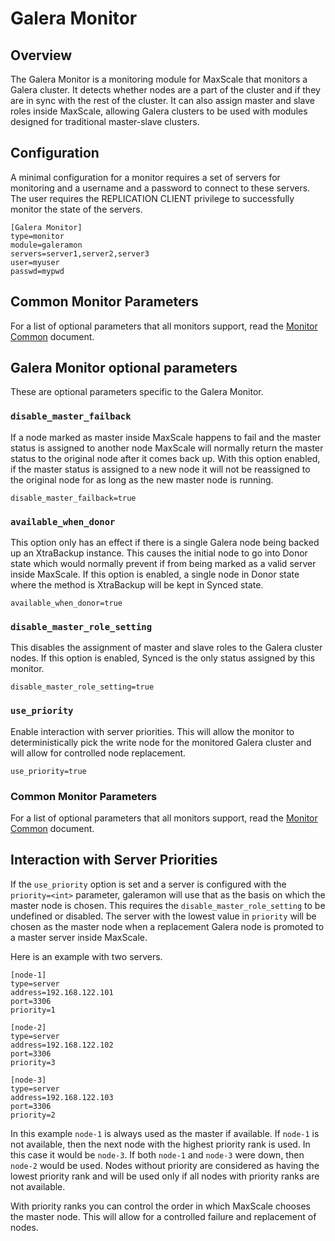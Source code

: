 # Galera Monitor

## Overview

The Galera Monitor is a monitoring module for MaxScale that monitors a Galera cluster. It detects whether nodes are a part of the cluster and if they are in sync with the rest of the cluster. It can also assign master and slave roles inside MaxScale, allowing Galera clusters to be used with modules designed for traditional master-slave clusters.

## Configuration

A minimal configuration for a  monitor requires a set of servers for monitoring and a username and a password to connect to these servers. The user requires the REPLICATION CLIENT privilege to successfully monitor the state of the servers.

```
[Galera Monitor]
type=monitor
module=galeramon
servers=server1,server2,server3
user=myuser
passwd=mypwd

```

## Common Monitor Parameters

For a list of optional parameters that all monitors support, read the [Monitor Common](Monitor-Common.md) document.

## Galera Monitor optional parameters

These are optional parameters specific to the Galera Monitor.

### `disable_master_failback`

If a node marked as master inside MaxScale happens to fail and the master status is assigned to another node MaxScale will normally return the master status to the original node after it comes back up. With this option enabled, if the master status is assigned to a new node it will not be reassigned to the original node for as long as the new master node is running.

```
disable_master_failback=true
```

### `available_when_donor`

This option only has an effect if there is a single Galera node being backed up an XtraBackup instance. This causes the initial node to go into Donor state which would normally prevent if from being marked as a valid server inside MaxScale. If this option is enabled, a single node in Donor state where the method is XtraBackup will be kept in Synced state. 

```
available_when_donor=true
```

### `disable_master_role_setting`

This disables the assignment of master and slave roles to the Galera cluster nodes. If this option is enabled, Synced is the only status assigned by this monitor.

```
disable_master_role_setting=true
```

### `use_priority`

Enable interaction with server priorities. This will allow the monitor to deterministically pick the write node for the monitored Galera cluster and will allow for controlled node replacement.

```
use_priority=true
```

### Common Monitor Parameters

For a list of optional parameters that all monitors support, read the [Monitor Common](Monitor-Common.md) document.

## Interaction with Server Priorities

If the `use_priority` option is set and a server is configured with the `priority=<int>` parameter, galeramon will use that as the basis on which the master node is chosen. This requires the `disable_master_role_setting` to be undefined or disabled. The server with the lowest value in `priority` will be chosen as the master node when a replacement Galera node is promoted to a master server inside MaxScale.

Here is an example with two servers.

```
[node-1]
type=server
address=192.168.122.101
port=3306
priority=1

[node-2]
type=server
address=192.168.122.102
port=3306
priority=3

[node-3]
type=server
address=192.168.122.103
port=3306
priority=2
```

In this example `node-1` is always used as the master if available. If `node-1` is not available, then the next node with the highest priority rank is used. In this case it would be `node-3`. If both `node-1` and `node-3` were down, then `node-2` would be used. Nodes without priority are considered as having the lowest priority rank and will be used only if all nodes with priority ranks are not available.

With priority ranks you can control the order in which MaxScale chooses the master node. This will allow for a controlled failure and replacement of nodes.
